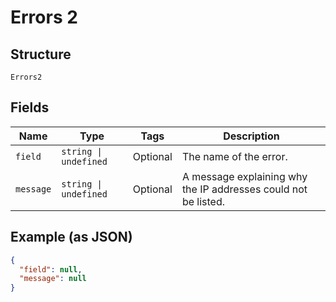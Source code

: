 
# Errors 2

## Structure

`Errors2`

## Fields

| Name | Type | Tags | Description |
|  --- | --- | --- | --- |
| `field` | `string \| undefined` | Optional | The name of the error. |
| `message` | `string \| undefined` | Optional | A message explaining why the IP addresses could not be listed. |

## Example (as JSON)

```json
{
  "field": null,
  "message": null
}
```

